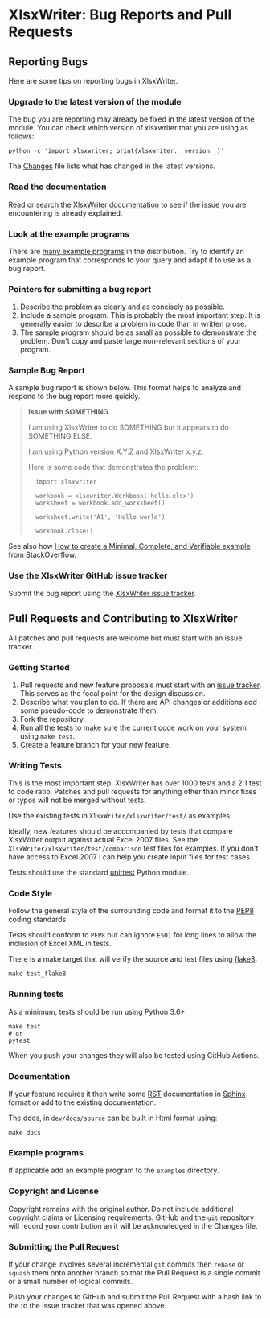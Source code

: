 # XlsxWriter: Bug Reports and Pull Requests


## Reporting Bugs

Here are some tips on reporting bugs in XlsxWriter.


### Upgrade to the latest version of the module

The bug you are reporting may already be fixed in the latest version of the
module. You can check which version of xlsxwriter that you are using as follows:

    python -c 'import xlsxwriter; print(xlsxwriter.__version__)'


The [Changes](https://github.com/jmcnamara/XlsxWriter/blob/master/Changes) file lists what has changed in the latest versions.


### Read the documentation

Read or search the [XlsxWriter documentation](https://xlsxwriter.readthedocs.io/) to see if the issue you are encountering is already explained.

### Look at the example programs

There are [many example programs](https://github.com/jmcnamara/XlsxWriter/tree/master/examples) in the distribution. Try to identify an example program that corresponds to your query and adapt it to use as a bug report.


### Pointers for submitting a bug report

1. Describe the problem as clearly and as concisely as possible.
2. Include a sample program. This is probably the most important step. It is generally easier to describe a problem in code than in written prose.
3. The sample program should be as small as possible to demonstrate the problem. Don't copy and paste large non-relevant sections of your program.


### Sample Bug Report

A sample bug report is shown below. This format helps to analyze and respond to the bug report more quickly.

> **Issue with SOMETHING**
>
>   I am using XlsxWriter to do SOMETHING but it appears to do SOMETHING ELSE.
>
>   I am using Python version X.Y.Z and XlsxWriter x.y.z.
>
>   Here is some code that demonstrates the problem::
>
>       import xlsxwriter
>
>       workbook = xlsxwriter.Workbook('hello.xlsx')
>       worksheet = workbook.add_worksheet()
>
>       worksheet.write('A1', 'Hello world')
>
>       workbook.close()


See also how [How to create a Minimal, Complete, and Verifiable example](http://stackoverflow.com/help/mcve) from StackOverflow.


### Use the XlsxWriter GitHub issue tracker

Submit the bug report using the [XlsxWriter issue tracker](https://github.com/jmcnamara/XlsxWriter/issues).


## Pull Requests and Contributing to XlsxWriter

All patches and pull requests are welcome but must start with an issue tracker.


### Getting Started

1. Pull requests and new feature proposals must start with an [issue tracker](https://github.com/jmcnamara/XlsxWriter/issues). This serves as the focal point for the design discussion.
2. Describe what you plan to do. If there are API changes or additions add some pseudo-code to demonstrate them.
3. Fork the repository.
4. Run all the tests to make sure the current code work on your system using `make test`.
5. Create a feature branch for your new feature.


### Writing Tests

This is the most important step. XlsxWriter has over 1000 tests and a 2:1 test to code ratio. Patches and pull requests for anything other than minor fixes or typos will not be merged without tests.

Use the existing tests in `XlsxWriter/xlsxwriter/test/` as examples.

Ideally, new features should be accompanied by tests that compare XlsxWriter output against actual Excel 2007 files. See the `XlsxWriter/xlsxwriter/test/comparison` test files for examples. If you don't have access to Excel 2007 I can help you create input files for test cases.

Tests should use the standard [unittest](http://docs.python.org/library/unittest.html) Python module.


### Code Style

Follow the general style of the surrounding code and format it to the [PEP8](http://www.python.org/dev/peps/pep-0008/) coding standards.

Tests should conform to `PEP8` but can ignore `E501` for long lines to allow the inclusion of Excel XML in tests.

There is a make target that will verify the source and test files using [flake8](https://flake8.pycqa.org):

    make test_flake8


### Running tests

As a minimum, tests should be run using Python 3.6+.

    make test
    # or
    pytest

When you push your changes they will also be tested using GitHub Actions.


### Documentation

If your feature requires it then write some [RST](http://docutils.sourceforge.net/rst.html) documentation in [Sphinx](http://sphinx-doc.org) format or add to the existing documentation.

The docs, in `dev/docs/source` can be built in Html format using:

    make docs


### Example programs

If applicable add an example program to the `examples` directory.


### Copyright and License

Copyright remains with the original author. Do not include additional copyright claims or Licensing requirements. GitHub and the `git` repository will record your contribution an it will be acknowledged in the Changes file.


### Submitting the Pull Request

If your change involves several incremental `git` commits then `rebase` or `squash` them onto another branch so that the Pull Request is a single commit or a small number of logical commits.

Push your changes to GitHub and submit the Pull Request with a hash link to the to the Issue tracker that was opened above.
